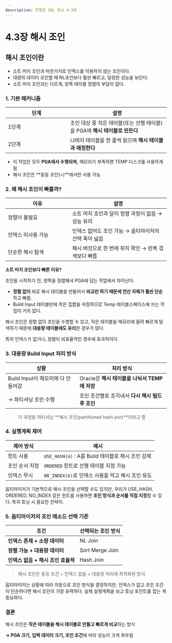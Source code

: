 ```yaml
---
description: 친절한 SQL 튜닝 4.3장
---
```


# 4.3장 해시 조인

## 해시 조인이란

* 소트 머지 조인과 마찬가지로 인덱스를 이용하지 않는 조인이다.
* 대량의 데이터 조인할 때 NL조인보다 훨씬 빠르고, 일정한 성능을 보인다.
* 소트 머지 조인과는 다르게, 양쪽 테이블 정렬의 부담이 없다.

### 1. 기본 메커니즘

<table><thead><tr><th width="178.66796875">단계</th><th>설명</th></tr></thead><tbody><tr><td>1단계</td><td>조인 대상 중 작은 테이블(또는 선행 테이블)을 PGA에 <strong>해시 테이블로 만든다</strong></td></tr><tr><td>2단계</td><td>나머지 테이블을 한 줄씩 읽으며 <strong>해시 테이블과 매칭한다</strong></td></tr></tbody></table>

* 이 작업은 모두 **PGA에서 수행되며,** 메모리가 부족하면 TEMP 디스크를 사용하게 됨
* 해시 조인은 \*\*동등 조인(=)\*\*에서만 사용 가능

### 2. 왜 해시 조인이 빠를까?

<table><thead><tr><th width="184.9375">이유</th><th>설명</th></tr></thead><tbody><tr><td>정렬이 불필요</td><td>소트 머지 조인과 달리 정렬 과정이 없음 → 성능 유리</td></tr><tr><td>인덱스 미사용 가능</td><td>인덱스 없어도 조인 가능 → 옵티마이저의 선택 폭이 넓음</td></tr><tr><td>단순한 해시 탐색</td><td>해시 버킷으로 한 번에 위치 확인 → 반복 검색보다 빠름</td></tr></tbody></table>

**소트 머지 조인보다 빠른 이유?**

조인을 시작하기 전, 양쪽을 정렬해서 PGA에 담는 작업에서 차이난다.

* **정렬 없이** 바로 해시 테이블을 만들어서 **비교만 하기 때문에 연산 자체가 훨씬 단순**하고 빠름.
* Build Input 테이블만에 작은 집합을 저장하므로 Temp 테이블스페이스에 쓰는 작업이 거의 없다.

해시 조인은 정렬 없이 조인을 수행할 수 있고, 작은 테이블을 메모리에 올려 빠르게 탐색하기 때문에 **대용량 테이블에도 유리**한 경우가 많다.

특히 인덱스가 없거나, 정렬이 비효율적인 경우에 효과적이다.

### 3. 대용량 Build Input 처리 방식

| 상황                        | 처리 방식                            |
| ------------------------- | -------------------------------- |
| Build Input이 메모리에 다 안 들어감 | Oracle은 **해시 테이블을 나눠서 TEMP에 저장** |
| → 파티셔닝 조인 수행              | 조인 조건별로 조각내서 **다시 해시 빌드 후 조인**   |

> 이 과정을 파티셔닝 \*\*해시 조인(partitioned hash join)\*\*이라고 함

### 4. 실행계획 제어

| 제어 방식    | 예시                                     |
| -------- | -------------------------------------- |
| 힌트 사용    | `USE_HASH(A)` : A를 Build 테이블로 해시 조인 강제 |
| 조인 순서 지정 | `ORDERED` 힌트로 선행 테이블 지정 가능             |
| 인덱스 무시   | `NO_INDEX(A)`로 인덱스 사용을 막고 해시 조인 유도     |

옵티마이저가 기본적으로 해시 조인을 선택할 수도 있지만, 우리가 USE\_HASH, ORDERED, NO\_INDEX 같은 힌트를 사용하면 **조인 방식과 순서를 직접 지정**할 수 있다. 특히 튜닝 시 중요한 전략이.

### 5. 옵티마이저의 조인 메소드 선택 기준

| 조건                     | 선택되는 조인 방식      |
| ---------------------- | --------------- |
| **인덱스 존재 + 소량 데이터**    | NL Join         |
| **정렬 가능 + 대용량 데이터**    | Sort Merge Join |
| **인덱스 없음 + 해시 조인 효율적** | Hash Join       |

> 해시 조인은 동등 조건 + 인덱스 없음 + 대용량 처리에 최적화된 방식

옵티마이저는 상황에 따라 자동으로 조인 방식을 결정하지만, 인덱스가 없고 조인 조건이 단순하다면 해시 조인이 가장 유력하다. 실제 실행계획을 보고 튜닝 포인트를 잡는 게 중요하다.

### 결론

해시 조인은 **작은 테이블을 해시 테이블로 만들고 빠르게 비교**하는 방식

**→ PGA 크기, 입력 데이터 크기, 조인 조건**에 따라 성능이 크게 좌우됨

